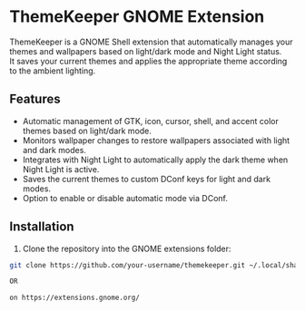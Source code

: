 # ThemeKeeper GNOME Extension

ThemeKeeper is a GNOME Shell extension that automatically manages your themes and wallpapers based on light/dark mode and Night Light status.  
It saves your current themes and applies the appropriate theme according to the ambient lighting.

## Features

- Automatic management of GTK, icon, cursor, shell, and accent color themes based on light/dark mode.
- Monitors wallpaper changes to restore wallpapers associated with light and dark modes.
- Integrates with Night Light to automatically apply the dark theme when Night Light is active.
- Saves the current themes to custom DConf keys for light and dark modes.
- Option to enable or disable automatic mode via DConf.

## Installation

1. Clone the repository into the GNOME extensions folder:  
```bash
git clone https://github.com/your-username/themekeeper.git ~/.local/share/gnome-shell/extensions/themekeeper@yourdomain.com

OR

on https://extensions.gnome.org/
